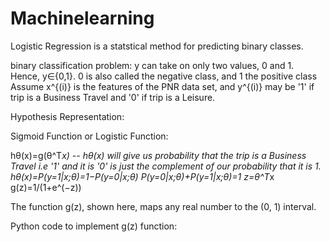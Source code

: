 # Machinelearning

Logistic Regression is a statstical method for predicting binary classes.

binary classification problem: y can take on only two values, 0 and 1. 
Hence, y∈{0,1}. 0 is also called the negative class, and 1 the positive class
Assume x^{(i)} is the features of the PNR data set, and y^{(i)} may be '1' if trip is a Business Travel and '0' if trip is a Leisure.

Hypothesis Representation:

Sigmoid Function or Logistic Function:

hθ(x)=g(θ^T*x)   -- hθ(x) will give us probability that the trip is a Business Travel i.e '1' and it is '0' is just the complement of our probability that it is 1. 
                    hθ(x)=P(y=1|x;θ)=1−P(y=0|x;θ)
                    P(y=0|x;θ)+P(y=1|x;θ)=1
z=θ^T*x
g(z)=1/(1+e^(−z))

The function g(z), shown here, maps any real number to the (0, 1) interval.

Python code to implement g(z) function:







